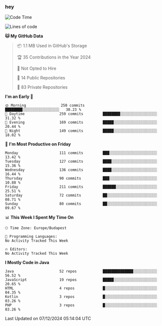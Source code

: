 ### hey

<!--START_SECTION:waka-->
![Code Time](http://img.shields.io/badge/Code%20Time-1%2C037%20hrs%202%20mins-blue)

![Lines of code](https://img.shields.io/badge/From%20Hello%20World%20I%27ve%20Written-1.1%20million%20lines%20of%20code-blue)

**🐱 My GitHub Data** 

> 📦 1.1 MB Used in GitHub's Storage 
 > 
> 🏆 35 Contributions in the Year 2024
 > 
> 🚫 Not Opted to Hire
 > 
> 📜 14 Public Repositories 
 > 
> 🔑 83 Private Repositories 
 > 
**I'm an Early 🐤** 

```text
🌞 Morning                250 commits         ████████░░░░░░░░░░░░░░░░░   30.23 % 
🌆 Daytime                259 commits         ████████░░░░░░░░░░░░░░░░░   31.32 % 
🌃 Evening                169 commits         █████░░░░░░░░░░░░░░░░░░░░   20.44 % 
🌙 Night                  149 commits         █████░░░░░░░░░░░░░░░░░░░░   18.02 % 
```
📅 **I'm Most Productive on Friday** 

```text
Monday                   111 commits         ███░░░░░░░░░░░░░░░░░░░░░░   13.42 % 
Tuesday                  127 commits         ████░░░░░░░░░░░░░░░░░░░░░   15.36 % 
Wednesday                136 commits         ████░░░░░░░░░░░░░░░░░░░░░   16.44 % 
Thursday                 90 commits          ███░░░░░░░░░░░░░░░░░░░░░░   10.88 % 
Friday                   211 commits         ██████░░░░░░░░░░░░░░░░░░░   25.51 % 
Saturday                 72 commits          ██░░░░░░░░░░░░░░░░░░░░░░░   08.71 % 
Sunday                   80 commits          ██░░░░░░░░░░░░░░░░░░░░░░░   09.67 % 
```


📊 **This Week I Spent My Time On** 

```text
🕑︎ Time Zone: Europe/Budapest

💬 Programming Languages: 
No Activity Tracked This Week

🔥 Editors: 
No Activity Tracked This Week
```

**I Mostly Code in Java** 

```text
Java                     52 repos            ██████████████░░░░░░░░░░░   56.52 % 
JavaScript               19 repos            █████░░░░░░░░░░░░░░░░░░░░   20.65 % 
HTML                     4 repos             █░░░░░░░░░░░░░░░░░░░░░░░░   04.35 % 
Kotlin                   3 repos             █░░░░░░░░░░░░░░░░░░░░░░░░   03.26 % 
PHP                      3 repos             █░░░░░░░░░░░░░░░░░░░░░░░░   03.26 % 
```




 Last Updated on 07/12/2024 05:14:04 UTC
<!--END_SECTION:waka-->
